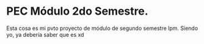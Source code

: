 # PEC Módulo 2do Semestre.

Esta cosa es mi pvto proyecto de módulo de segundo semestre lpm. Siendo yo, ya debería saber que es xd
